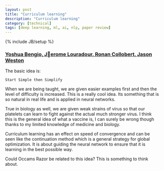 ```yaml
---
layout: post
title: "Curriculum learning"
description: "Curriculum learning"
category: [technical]
tags: [deep learning, ml, ai, nlp, paper review]
---
```

{% include JB/setup %}

### [Yoshua Bengio, Jerome Louradour, Ronan Collobert, Jason Weston](http://ronan.collobert.com/pub/matos/2009_curriculum_icml.pdf)

The basic idea is:

	Start Simple then Simplify

When we are being taught, we are given easier examples first and then the level of difficulty is increased. This is a really cool idea. Its something that is so natural in real life and is applied in neural networks. 

True in biology as well, we are given weak strains of virus so that our platelets can learn to fight against the actual much stronger virus. I think this is the general idea of what a vaccine is, I can surely be wrong though thanks to my limited knowledge of medicine and biology. 

Curriculum learning has an effect on speed of convergence and can be seen like the continuation method which is a general strategy for global optimization. It is about guiding the neural network to ensure that it is learning in the best possible way. 
	
Could Occams Razor be related to this idea? This is something to think about. 
